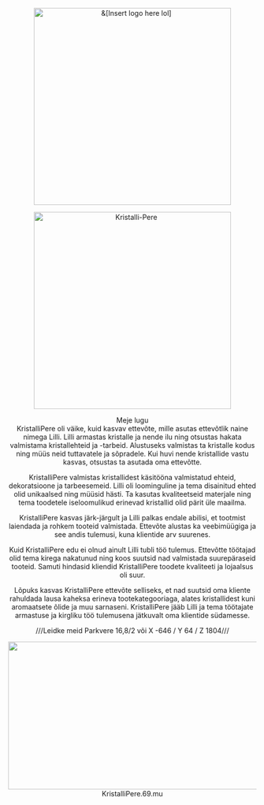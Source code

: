 

<p align="center">
    <img width="400" src="https://dl3.pushbulletusercontent.com/KnoHzpQKMbIORpOH94SEKh7KuzMopWk3/temp.png" alt="&[Insert logo here lol]">
</p>

<p align="center">
    <img width="400" src="https://dl3.pushbulletusercontent.com/3amRff0cud3FpijZfjybMeRoTiKfHUqs/pere%20lol.png" alt="Kristalli-Pere">
</p>

<div align="center">Meje lugu
<div align="center">KristalliPere oli väike, kuid kasvav ettevõte, mille asutas ettevõtlik naine nimega Lilli. Lilli armastas kristalle ja nende ilu ning otsustas hakata valmistama kristallehteid ja -tarbeid. Alustuseks valmistas ta kristalle kodus ning müüs neid tuttavatele ja sõpradele. Kui huvi nende kristallide vastu kasvas, otsustas ta asutada oma ettevõtte.

KristalliPere valmistas kristallidest käsitööna valmistatud ehteid, dekoratsioone ja tarbeesemeid. Lilli oli loominguline ja tema disainitud ehted olid unikaalsed ning müüsid hästi. Ta kasutas kvaliteetseid materjale ning tema toodetele iseloomulikud erinevad kristallid olid pärit üle maailma.

KristalliPere kasvas järk-järgult ja Lilli palkas endale abilisi, et tootmist laiendada ja rohkem tooteid valmistada. Ettevõte alustas ka veebimüügiga ja see andis tulemusi, kuna klientide arv suurenes.

Kuid KristalliPere edu ei olnud ainult Lilli tubli töö tulemus. Ettevõtte töötajad olid tema kirega nakatunud ning koos suutsid nad valmistada suurepäraseid tooteid. Samuti hindasid kliendid KristalliPere toodete kvaliteeti ja lojaalsus oli suur.

Lõpuks kasvas KristalliPere ettevõte selliseks, et nad suutsid oma kliente rahuldada lausa kaheksa erineva tootekategooriaga, alates kristallidest kuni aromaatsete õlide ja muu sarnaseni. KristalliPere jääb Lilli ja tema töötajate armastuse ja kirgliku töö tulemusena jätkuvalt oma klientide südamesse.

///Leidke meid Parkvere 16,8/2 või X -646 / Y 64 / Z 1804///


<div align="center"><img loading="lazy" width="580" height="300" src="https://dl3.pushbulletusercontent.com/wWoPC1ZzzXa6SKdGxkQPPhThPf0k6Eoc/kristalli%20pere3.png" alt="" class="wp-image-672">
    

<div align="center">KristalliPere.69.mu
    
